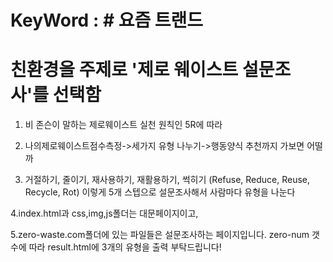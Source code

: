 # KeyWord : # 요즘 트랜드
# 친환경을 주제로 '제로 웨이스트 설문조사'를 선택함

1. 비 존슨이 말하는 제로웨이스트 실천 원칙인 5R에 따라 
2. 나의제로웨이스트점수측정->세가지 유형 나누기->행동양식 추천까지 가보면 어떨까

3. 거절하기, 줄이기, 재사용하기, 재활용하기, 썩히기 
(Refuse, Reduce, Reuse, Recycle, Rot)
이렇게 5개 스텝으로 설문조사해서 사람마다 유형을 나눈다

4.index.html과 css,img,js폴더는 대문페이지이고,

5.zero-waste.com폴더에 있는 파일들은 설문조사하는 페이지입니다.
zero-num 갯수에 따라 result.html에 3개의 유형을 출력 부탁드립니다!

